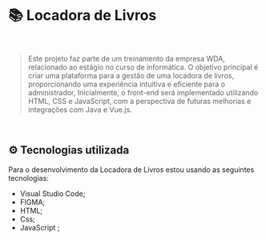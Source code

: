 # 📚 Locadora de Livros
<br>

> Este projeto faz parte de um treinamento da empresa WDA, relacionado ao estágio no curso de informática. O objetivo principal é criar uma plataforma para a gestão de uma locadora de livros, proporcionando uma experiência intuitiva e eficiente para o administrador, Inicialmente, o front-end será implementado utilizando HTML, CSS e JavaScript, com a perspectiva de futuras melhorias e integrações com Java e Vue.js.
<br>

## ⚙ Tecnologias utilizada
Para o desenvolvimento da Locadora de Livros estou usando as seguintes tecnologias:
  - Visual Studio Code;
  - FIGMA;
  - HTML;
  - Css;
  - JavaScript ;
